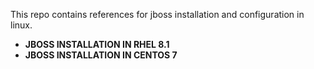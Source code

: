This repo contains references for jboss installation and configuration in linux.

- **JBOSS INSTALLATION IN RHEL 8.1**
- **JBOSS INSTALLATION IN CENTOS 7**
